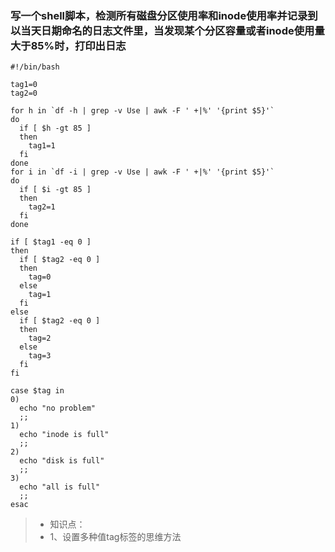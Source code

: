 ### 写一个shell脚本，检测所有磁盘分区使用率和inode使用率并记录到以当天日期命名的日志文件里，当发现某个分区容量或者inode使用量大于85%时，打印出日志
    #!/bin/bash

	tag1=0
	tag2=0

	for h in `df -h | grep -v Use | awk -F ' +|%' '{print $5}'`
	do
	  if [ $h -gt 85 ]
	  then
		tag1=1
	  fi
	done
	for i in `df -i | grep -v Use | awk -F ' +|%' '{print $5}'`
	do
	  if [ $i -gt 85 ]
	  then
		tag2=1
	  fi
	done

	if [ $tag1 -eq 0 ]
	then
	  if [ $tag2 -eq 0 ]
	  then
		tag=0
	  else
		tag=1
	  fi
	else
	  if [ $tag2 -eq 0 ]
	  then
		tag=2
	  else
		tag=3
	  fi
	fi

	case $tag in 
	0)
	  echo "no problem"
	  ;;
	1)
	  echo "inode is full"
	  ;;
	2)
	  echo "disk is full"
	  ;;
	3)
	  echo "all is full"
	  ;;
	esac

> * 知识点：
> * 1、设置多种值tag标签的思维方法